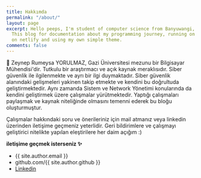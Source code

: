 ```yaml
---
title: Hakkımda
permalink: "/about/"
layout: page
excerpt: Hello peeps, I'm student of computer science from Banyuwangi, living in Jogjakarta.
  This blog for documentation about my programming journey, running on jekyll, hosting
  on netlify and using my own simple theme.
comments: false
---
```


🎒 Zeynep Rumeysa YORULMAZ, Gazi Üniversitesi mezunu bir Bilgisayar Mühendisi'dir. Tutkulu bir araştırmacı ve açık kaynak meraklısıdır. Siber güvenlik ile ilgilenmekte ve ayrı bir ilgi duymaktadır. Siber güvenlik alanındaki gelişmeleri yakinen takip etmekte ve kendini bu doğrultuda geliştirmektedir. Aynı zamanda Sistem ve Network Yönetimi konularında da kendini geliştirmek üzere çalışmalar yürütmektedir. Yaptığı çalışmaları paylaşmak ve kaynak niteliğinde olmasını temenni ederek bu bloğu oluşturmuştur.

Çalışmalar hakkındaki soru ve önerileriniz için mail atmanız veya linkedin üzerinden iletişime geçmeniz yeterlidir. Geri bildirimlere ve çalışmayı geliştirici nitelikte yapılan eleştirilere her daim açığım :)

**iletişime geçmek isterseniz ✨**

- {{ site.author.email }}
- github.com/{{ site.author.github }}
- [Linkedin](https://www.linkedin.com/in/zeynep-rumeysa-yorulmaz)
